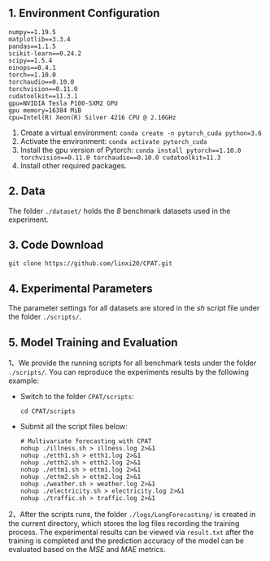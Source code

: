﻿## 1. Environment Configuration
```
numpy==1.19.5 
matplotlib==3.3.4
pandas==1.1.5
scikit-learn==0.24.2 
scipy==1.5.4   
einops==0.4.1
torch==1.10.0
torchaudio==0.10.0
torchvision==0.11.0
cudatoolkit==11.3.1
gpu=NVIDIA Tesla P100-SXM2 GPU
gpu memory=16384 MiB
cpu=Intel(R) Xeon(R) Silver 4216 CPU @ 2.10GHz
```
1. Create a virtual environment: `conda create -n pytorch_cuda python=3.6`
2. Activate the environment:  `conda activate pytorch_cuda`
3. Install the gpu version of Pytorch: `conda install pytorch==1.10.0 torchvision==0.11.0 torchaudio==0.10.0 cudatoolkit=11.3`
4. Install other required packages.
## 2. Data
The folder `./dataset/` holds the *8* benchmark datasets used in the experiment.
## 3. Code Download
```
git clone https://github.com/linxi20/CPAT.git
```
## 4. Experimental Parameters
The parameter settings for all datasets are stored in the *sh* script file under the folder `./scripts/`.
## 5. Model Training and Evaluation
1、We provide the running scripts for all benchmark tests under the folder `./scripts/`. You can reproduce the experiments results by the following example:
- Switch to the folder `CPAT/scripts`:
	```
	cd CPAT/scripts
	```
- Submit all the script files below:
	```
	# Multivariate forecasting with CPAT
	nohup ./illness.sh > illness.log 2>&1 
	nohup ./etth1.sh > etth1.log 2>&1 
	nohup ./etth2.sh > etth2.log 2>&1 
	nohup ./ettm1.sh > ettm1.log 2>&1 
	nohup ./ettm2.sh > ettm2.log 2>&1 
	nohup ./weather.sh > weather.log 2>&1 
	nohup ./electricity.sh > electricity.log 2>&1 
	nohup ./traffic.sh > traffic.log 2>&1 
	```
2、After the scripts runs, the folder `./logs/LongForecasting/` is created in the current directory, which stores the log files recording the training process. The experimental results can be viewed via `result.txt` after the training is completed and the prediction accuracy of the model can be evaluated based on the *MSE* and *MAE* metrics.
